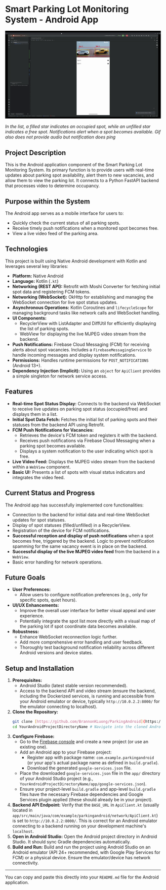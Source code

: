 # Smart Parking Lot Monitoring System - Android App

![Android App Demo](assets/notification_parking_lot.gif) 

*In the list, a filled star indicates an occupied spot, while an unfilled star indicates a free spot. Notifications alert when a spot becomes available. Gif also does not provide audio but notification does ping*

## Project Description

This is the Android application component of the Smart Parking Lot Monitoring System. Its primary function is to provide users with real-time updates about parking spot availability, alert them to new vacancies, and allow them to view the parking lot. It connects to a Python FastAPI backend that processes video to determine occupancy.

## Purpose within the System

The Android app serves as a mobile interface for users to:
* Quickly check the current status of all parking spots.
* Receive timely push notifications when a monitored spot becomes free.
* View a live video feed of the parking area.

## Technologies

This project is built using Native Android development with Kotlin and leverages several key libraries:

* **Platform:** Native Android
* **Language:** Kotlin (`.kt`)
* **Networking (REST API):** Retrofit with Moshi Converter for fetching initial spot data and registering FCM tokens.
* **Networking (WebSocket):** OkHttp for establishing and managing the WebSocket connection for live spot status updates.
* **Asynchronous Operations:** Kotlin Coroutines and `lifecycleScope` for managing background tasks like network calls and WebSocket handling.
* **UI Components:**
    * RecyclerView with ListAdapter and DiffUtil for efficiently displaying the list of parking spots.
    * WebView for displaying the live MJPEG video stream from the backend.
* **Push Notifications:** Firebase Cloud Messaging (FCM) for receiving alerts about spot vacancies. Includes a `FirebaseMessagingService` to handle incoming messages and display system notifications.
* **Permissions:** Handles runtime permissions for `POST_NOTIFICATIONS` (Android 13+).
* **Dependency Injection (Implicit):** Using an `object` for `ApiClient` provides a simple singleton for network service access.

## Features

* **Real-time Spot Status Display:** Connects to the backend via WebSocket to receive live updates on parking spot status (occupied/free) and displays them in a list.
* **Initial Spot Data Fetch:** Fetches the initial list of parking spots and their statuses from the backend API using Retrofit.
* **FCM Push Notifications for Vacancies:**
    * Retrieves the device's FCM token and registers it with the backend.
    * Receives push notifications via Firebase Cloud Messaging when a parking spot becomes available.
    * Displays a system notification to the user indicating which spot is free.
* **Live Video Feed:** Displays the MJPEG video stream from the backend within a `WebView` component.
* **Basic UI:** Presents a list of spots with visual status indicators and integrates the video feed.

## Current Status and Progress

The Android app has successfully implemented core functionalities:
* Connection to the backend for initial data and real-time WebSocket updates for spot statuses.
* Display of spot statuses (filled/unfilled) in a RecyclerView.
* Registration of the device for FCM notifications.
* **Successful reception and display of push notifications** when a spot becomes free, triggered by the backend. Logic to prevent notification spamming for the same vacancy event is in place on the backend.
* **Successful display of the live MJPEG video feed** from the backend in a `WebView`.
* Basic error handling for network operations.

## Future Goals

* **User Preferences:**
    * Allow users to configure notification preferences (e.g., only for specific spots, quiet hours).
* **UI/UX Enhancements:**
    * Improve the overall user interface for better visual appeal and user experience.
    * Potentially integrate the spot list more directly with a visual map of the parking lot if spot coordinate data becomes available.
* **Robustness:**
    * Enhance WebSocket reconnection logic further.
    * Add more comprehensive error handling and user feedback.
    * Thoroughly test background notification reliability across different Android versions and device states.

## Setup and Installation

1.  **Prerequisites:**
    * Android Studio (latest stable version recommended).
    * Access to the backend API and video stream (ensure the backend, including the Dockerized services, is running and accessible from your Android emulator or device, typically `http://10.0.2.2:8000/` for the emulator connecting to localhost).
2.  **Clone the Repository:**
    ```bash
    git clone [https://github.com/BrannonKLuong/ParkingAndroid](https://github.com/BrannonKLuong/ParkingAndroid) # TODO: Verify this is the correct URL for your Android app's repository
    cd YourAndroidProjectDirectoryName # Navigate into the cloned Android project directory
    ```
3.  **Configure Firebase:**
    * Go to the [Firebase console](https://console.firebase.google.com/) and create a new project (or use an existing one).
    * Add an Android app to your Firebase project:
        * Register app with package name: `com.example.parkingandroid` (or your app's actual package name as defined in `build.gradle`).
        * Download the generated `google-services.json` file.
    * Place the downloaded `google-services.json` file in the `app/` directory of your Android Studio project (e.g., `YourAndroidProjectDirectoryName/app/google-services.json`).
    * Ensure your project-level `build.gradle` and app-level `build.gradle` files have the necessary Firebase dependencies and Google Services plugin applied (these should already be in your project).
4.  **Backend API Endpoint:** Verify that the `BASE_URL` in `ApiClient.kt` (usually located in `app/src/main/java/com/example/parkingandroid/network/ApiClient.kt`) is set to `http://10.0.2.2:8000/`. This is correct for an Android emulator connecting to a backend running on your development machine's `localhost`.
5.  **Open in Android Studio:** Open the Android project directory in Android Studio. It should sync Gradle dependencies automatically.
6.  **Build and Run:** Build and run the project using Android Studio on an Android emulator (API 24+ recommended, with Google Play Services for FCM) or a physical device. Ensure the emulator/device has network connectivity.

---

You can copy and paste this directly into your `README.md` file for the Android application.
